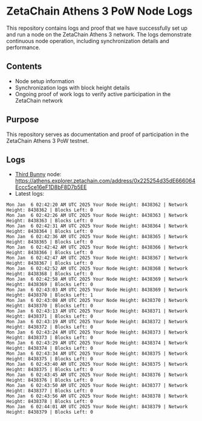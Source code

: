 # ZetaChain Athens 3 PoW Node Logs
This repository contains logs and proof that we have successfully set up and run a node on the ZetaChain Athens 3 network. The logs demonstrate continuous node operation, including synchronization details and performance.

## Contents
- Node setup information
- Synchronization logs with block height details
- Ongoing proof of work logs to verify active participation in the ZetaChain network

## Purpose
This repository serves as documentation and proof of participation in the ZetaChain Athens 3 PoW testnet.

## Logs

- [Third Bunny](https://thirdbunny.xyz/) node: https://athens.explorer.zetachain.com/address/0x225254d35dE666064Eccc5ce16eF1D8bF8D7b5EE
- Latest logs:
```
Mon Jan  6 02:42:20 AM UTC 2025 Your Node Height: 8438362 | Network Height: 8438362 | Blocks Left: 0
Mon Jan  6 02:42:26 AM UTC 2025 Your Node Height: 8438363 | Network Height: 8438363 | Blocks Left: 0
Mon Jan  6 02:42:31 AM UTC 2025 Your Node Height: 8438364 | Network Height: 8438364 | Blocks Left: 0
Mon Jan  6 02:42:36 AM UTC 2025 Your Node Height: 8438365 | Network Height: 8438365 | Blocks Left: 0
Mon Jan  6 02:42:42 AM UTC 2025 Your Node Height: 8438366 | Network Height: 8438366 | Blocks Left: 0
Mon Jan  6 02:42:47 AM UTC 2025 Your Node Height: 8438367 | Network Height: 8438367 | Blocks Left: 0
Mon Jan  6 02:42:52 AM UTC 2025 Your Node Height: 8438368 | Network Height: 8438368 | Blocks Left: 0
Mon Jan  6 02:42:58 AM UTC 2025 Your Node Height: 8438369 | Network Height: 8438369 | Blocks Left: 0
Mon Jan  6 02:43:03 AM UTC 2025 Your Node Height: 8438369 | Network Height: 8438370 | Blocks Left: 1
Mon Jan  6 02:43:08 AM UTC 2025 Your Node Height: 8438370 | Network Height: 8438370 | Blocks Left: 0
Mon Jan  6 02:43:13 AM UTC 2025 Your Node Height: 8438371 | Network Height: 8438371 | Blocks Left: 0
Mon Jan  6 02:43:19 AM UTC 2025 Your Node Height: 8438372 | Network Height: 8438372 | Blocks Left: 0
Mon Jan  6 02:43:24 AM UTC 2025 Your Node Height: 8438373 | Network Height: 8438373 | Blocks Left: 0
Mon Jan  6 02:43:29 AM UTC 2025 Your Node Height: 8438374 | Network Height: 8438374 | Blocks Left: 0
Mon Jan  6 02:43:34 AM UTC 2025 Your Node Height: 8438375 | Network Height: 8438375 | Blocks Left: 0
Mon Jan  6 02:43:40 AM UTC 2025 Your Node Height: 8438375 | Network Height: 8438375 | Blocks Left: 0
Mon Jan  6 02:43:45 AM UTC 2025 Your Node Height: 8438376 | Network Height: 8438376 | Blocks Left: 0
Mon Jan  6 02:43:50 AM UTC 2025 Your Node Height: 8438377 | Network Height: 8438377 | Blocks Left: 0
Mon Jan  6 02:43:56 AM UTC 2025 Your Node Height: 8438378 | Network Height: 8438378 | Blocks Left: 0
Mon Jan  6 02:44:01 AM UTC 2025 Your Node Height: 8438379 | Network Height: 8438379 | Blocks Left: 0
```
